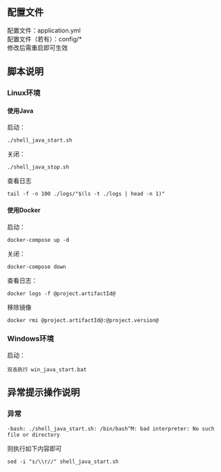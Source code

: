 ## 配置文件
配置文件：application.yml  
配置文件（若有）：config/*  
修改后需重启即可生效
## 脚本说明 
### Linux环境 
#### 使用Java 
启动：
~~~
./shell_java_start.sh
~~~
关闭：
~~~
./shell_java_stop.sh
~~~
查看日志
~~~
tail -f -n 100 ./logs/"$(ls -t ./logs | head -n 1)"
~~~

#### 使用Docker
启动：
~~~
docker-compose up -d
~~~
关闭：
~~~
docker-compose down
~~~
查看日志：
~~~
docker logs -f @project.artifactId@
~~~
移除镜像
~~~
docker rmi @project.artifactId@:@project.version@
~~~
### Windows环境
启动：
~~~
双击执行 win_java_start.bat
~~~
## 异常提示操作说明

### 异常
~~~
-bash: ./shell_java_start.sh: /bin/bash^M: bad interpreter: No such file or directory
~~~
则执行如下内容即可
~~~
sed -i "s/\\r//" shell_java_start.sh
~~~
